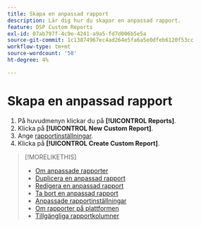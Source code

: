 ```yaml
---
title: Skapa en anpassad rapport
description: Lär dig hur du skapar en anpassad rapport.
feature: DSP Custom Reports
exl-id: 07ab797f-4c9e-4241-a9a5-fd7d006b5e5a
source-git-commit: 1c13874967ec4ad264e5fa6a5e0dfeb6120f53cc
workflow-type: tm+mt
source-wordcount: '50'
ht-degree: 4%

---
```


# Skapa en anpassad rapport

1. På huvudmenyn klickar du på **[!UICONTROL Reports]**.
1. Klicka på **[!UICONTROL New Custom Report]**.
1. Ange [rapportinställningar](/help/dsp/reports/report-settings.md).
1. Klicka på **[!UICONTROL Create Custom Report]**.

>[!MORELIKETHIS]
>
>* [Om anpassade rapporter](/help/dsp/reports/report-about.md)
>* [Duplicera en anpassad rapport](/help/dsp/reports/report-copy.md)
>* [Redigera en anpassad rapport](/help/dsp/reports/report-edit.md)
>* [Ta bort en anpassad rapport](/help/dsp/reports/report-delete.md)
>* [Anpassade rapportinställningar](/help/dsp/reports/report-settings.md)
>* [Om rapporter på plattformen](/help/dsp/campaign-management/reports/campaign-reports-about.md)
>* [Tillgängliga rapportkolumner](/help/dsp/reports/report-columns.md)

